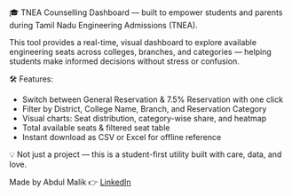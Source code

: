 🎓 TNEA Counselling Dashboard — built to empower students and parents during Tamil Nadu Engineering Admissions (TNEA).

This tool provides a real-time, visual dashboard to explore available engineering seats across colleges, branches, and categories — helping students make informed decisions without stress or confusion.

🛠 Features:
- Switch between General Reservation & 7.5% Reservation with one click
- Filter by District, College Name, Branch, and Reservation Category
- Visual charts: Seat distribution, category-wise share, and heatmap
- Total available seats & filtered seat table
- Instant download as CSV or Excel for offline reference

💡 Not just a project — this is a student-first utility built with care, data, and love.

Made by Abdul Malik 👉 [LinkedIn](https://www.linkedin.com/in/abdulmalik2001/)

